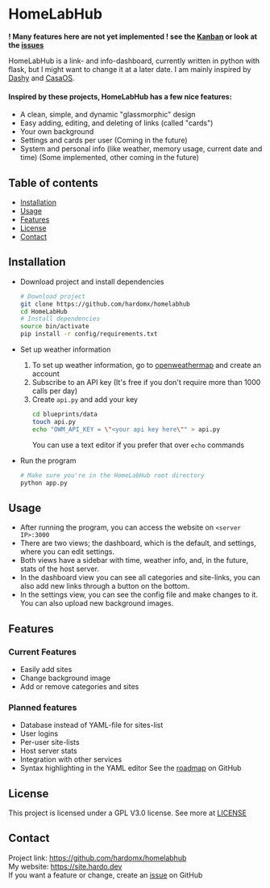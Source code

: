 # HomeLabHub
**! Many features here are not yet implemented ! see the [Kanban](https://github.com/users/HardoMX/projects/7/views/1) or look at the [issues](https://github.com/HardoMX/HomeLabHub/issues)**

HomeLabHub is a link- and info-dashboard, currently written in python with flask, but I might want to change it at a later date. 
I am mainly inspired by [Dashy](https://github.com/lissy93/dashy) and [CasaOS](https://casaos.io/).
#### Inspired by these projects, HomeLabHub has a few nice features:
- A clean, simple, and dynamic "glassmorphic" design
- Easy adding, editing, and deleting of links (called "cards")
- Your own background
- Settings and cards per user (Coming in the future)
- System and personal info (like weather, memory usage, current date and time) (Some implemented, other coming in the future)

## Table of contents
- [Installation](#installation)
- [Usage](#usage)
- [Features](#features)
- [License](#license)
- [Contact](#contact)

## Installation
- Download project and install dependencies
    ```bash
    # Download project
    git clone https://github.com/hardomx/homelabhub
    cd HomeLabHub
    # Install dependencies
    source bin/activate
    pip install -r config/requirements.txt
    ```

- Set up weather information
    1. To set up weather information, go to [openweathermap](https://openweathermap.org/) and create an account
    2. Subscribe to an API key (It's free if you don't require more than 1000 calls per day)
    3. Create `api.py` and add your key
        ```bash
        cd blueprints/data
        touch api.py
        echo "OWM_API_KEY = \"<your api key here\"" > api.py
        ```
        You can use a text editor if you prefer that over `echo` commands

- Run the program
    ```bash
    # Make sure you're in the HomeLabHub root directory
    python app.py
    ```

## Usage
- After running the program, you can access the website on `<server IP>:3000`
- There are two views; the dashboard, which is the default, and settings, where you can edit settings.
- Both views have a sidebar with time, weather info, and, in the future, stats of the host server.
- In the dashboard view you can see all categories and site-links, you can also add new links through a button on the bottom.
- In the settings view, you can see the config file and make changes to it. You can also upload new background images.

## Features
### Current Features
- Easily add sites
- Change background image
- Add or remove categories and sites

### Planned features
- Database instead of YAML-file for sites-list
- User logins
- Per-user site-lists
- Host server stats
- Integration with other services
- Syntax highlighting in the YAML editor
See the [roadmap](https://github.com/users/HardoMX/projects/7/views/2) on GitHub

## License
This project is licensed under a GPL V3.0 license. See more at [LICENSE](LICENSE)

## Contact
Project link: https://github.com/hardomx/homelabhub <br>
My website: https://site.hardo.dev <br>
If you want a feature or change, create an [issue](https://github.com/HardoMX/HomeLabHub/issues) on GitHub
